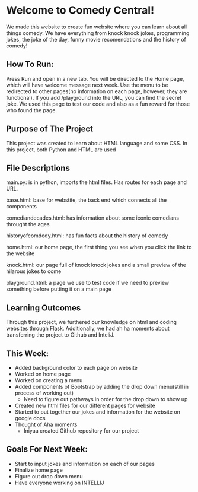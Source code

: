 # Welcome to Comedy Central!
We made this website to create fun website where you can learn about all things comedy. We have everything from knock knock jokes, programming jokes, the joke of the day, funny movie recomendations and the history of comedy!

## How To Run:
Press Run and open in a new tab. You will be directed to the Home page, which will have welcome message next week. Use the menu to be redirected to other pages(no information on each page, however, they are functional). If you add /playground into the URL, you can find the secret joke. We used this page to test our code and also as a fun reward for those who found the page. 

## Purpose of The Project
This project was created to learn about HTML language and some CSS. In this project, both Python and HTML are used 

## File Descriptions
main.py: is in python, imports the html files. Has routes for each page and URL. 

base.html: base for webstite, the back end which connects all the components

comediandecades.html: has information about some iconic comedians throught the ages

historyofcomdedy.html: has fun facts about the history of comedy

home.html: our home page, the first thing you see when you click the link to the website

knock.html: our page full of knock knock jokes and a small preview of the hilarous jokes to come

playground.html: a page we use to test code if we need to preview something before putting it on a main page

## Learning Outcomes
Through this project, we furthered our knowledge on html and coding websites through Flask. Additionally, we had ah ha moments about transferring the project to Github and InteliJ. 


## This Week:
* Added background color to each page on website
* Worked on home page
* Worked on creating a menu 
* Added components of Bootstrap by adding the drop down menu(still in process of working out)
  * Need to figure out pathways in order for the drop down to show up
* Created new html files for our different pages for website
* Started to put together our jokes and information for the website on google docs
* Thought of Aha moments 
  * Iniyaa created Github repository for our project 

## Goals For Next Week:
* Start to input jokes and information on each of our pages
* Finalize home page
* Figure out drop down menu
* Have everyone working on INTELLIJ